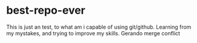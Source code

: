 # best-repo-ever
This is just an test, to what am i capable of using git/github.
Learning from my mystakes, and trying to improve my skills.
Gerando merge conflict